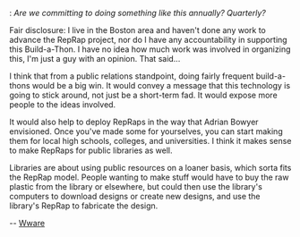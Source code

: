 :   *Are we committing to doing something like this annually?
    Quarterly?*

Fair disclosure: I live in the Boston area and haven't done any work to
advance the RepRap project, nor do I have any accountability in
supporting this Build-a-Thon. I have no idea how much work was involved
in organizing this, I'm just a guy with an opinion. That said...

I think that from a public relations standpoint, doing fairly frequent
build-a-thons would be a big win. It would convey a message that this
technology is going to stick around, not just be a short-term fad. It
would expose more people to the ideas involved.

It would also help to deploy RepRaps in the way that Adrian Bowyer
envisioned. Once you've made some for yourselves, you can start making
them for local high schools, colleges, and universities. I think it
makes sense to make RepRaps for public libraries as well.

Libraries are about using public resources on a loaner basis, which
sorta fits the RepRap model. People wanting to make stuff would have to
buy the raw plastic from the library or elsewhere, but could then use
the library's computers to download designs or create new designs, and
use the library's RepRap to fabricate the design.

-- [Wware](User:Wware)
